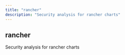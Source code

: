 ```yaml
---
title: "rancher"
description: "Security analysis for rancher charts"
---
```


## rancher

Security analysis for rancher charts
